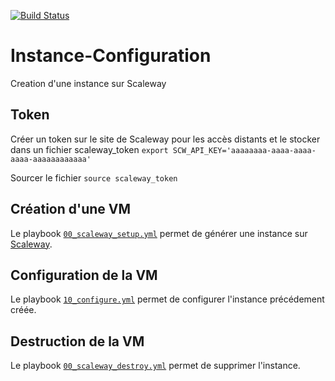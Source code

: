 [![Build Status](https://travis-ci.com/Jebay/Instance-Configuration.svg?branch=master)](https://travis-ci.com/Jebay/Instance-Configuration)

# Instance-Configuration
Creation d'une instance sur Scaleway

## Token
Créer un token sur le site de Scaleway pour les accès distants et le stocker dans un fichier scaleway_token
`export SCW_API_KEY='aaaaaaaa-aaaa-aaaa-aaaa-aaaaaaaaaaaa'`

Sourcer le fichier
`source scaleway_token`

## Création d'une VM
Le playbook [`00_scaleway_setup.yml`](00_scaleway_setup.yml) permet de générer une instance sur [Scaleway](https://console.scaleway.com).

## Configuration de la VM
Le playbook [`10_configure.yml`](10_configure.yml) permet de configurer l'instance précédement créée.

## Destruction de la VM
Le playbook [`00_scaleway_destroy.yml`](00_scaleway_destroy.yml) permet de supprimer l'instance.
